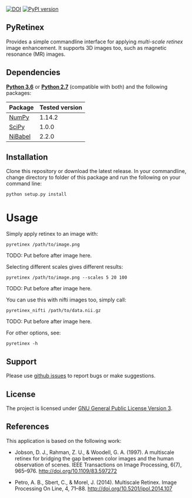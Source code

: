 [![DOI](https://zenodo.org/badge/76043117.svg)](https://zenodo.org/badge/latestdoi/76043117)
[![PyPI version](https://badge.fury.io/py/retinex_for_mri.svg)](https://badge.fury.io/py/retinex_for_mri)


## PyRetinex

Provides a simple commandline interface for applying _multi-scale retinex_ image enhancement. It supports 3D images too, such as magnetic resonance (MR) images.

## Dependencies

**[Python 3.6](https://www.python.org/downloads/release/python-363/)** or **[Python 2.7](https://www.python.org/download/releases/2.7/)** (compatible with both) and the following packages:

| Package                              | Tested version |
|--------------------------------------|----------------|
| [NumPy](http://www.numpy.org/)       | 1.14.2         |
| [SciPy](https://www.scipy.org/)      | 1.0.0          |
| [NiBabel](http://nipy.org/nibabel/)  | 2.2.0          |

## Installation

Clone this repository or download the latest release. In your commandline, change directory to folder of this package and run the following on your command line:
```
python setup.py install
```

# Usage
Simply apply retinex to an image with:
```
pyretinex /path/to/image.png
```
TODO: Put before after image here.

Selecting different scales gives different results:
```
pyretinex /path/to/image.png --scales 5 20 100
```
TODO: Put before after image here.

You can use this with nifti images too, simply call:
```
pyretinex_nifti /path/to/data.nii.gz
```
TODO: Put before after image here.

For other options, see:
```
pyretinex -h
```

## Support

Please use [github issues](https://github.com/ofgulban/retinex_for_mri/issues) to report bugs or make suggestions.

## License

The project is licensed under [GNU General Public License Version 3](http://www.gnu.org/licenses/gpl.html).

## References

This application is based on the following work:

* Jobson, D. J., Rahman, Z. U., & Woodell, G. A. (1997). A multiscale retinex for bridging the gap between color images and the human observation of scenes. IEEE Transactions on Image Processing, 6(7), 965–976. http://doi.org/10.1109/83.597272

* Petro, A. B., Sbert, C., & Morel, J. (2014). Multiscale Retinex. Image Processing On Line, 4, 71–88. http://doi.org/10.5201/ipol.2014.107
